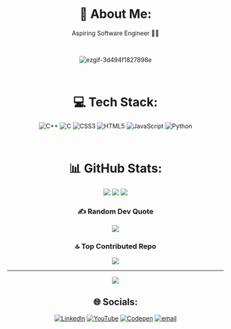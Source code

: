<div align=center>
  
# 💫 About Me:
Aspiring Software Engineer 🚀🌿
</div>
<br>
<div align="center">
  
![ezgif-3d494f1827898e](https://github.com/user-attachments/assets/f085d662-e039-498d-a0b8-eb68f5db94c2)
</div>
<br>

<div align=center>

# 💻 Tech Stack:
![C++](https://img.shields.io/badge/c++-%2300599C.svg?style=for-the-badge&logo=c%2B%2B&logoColor=white) ![C](https://img.shields.io/badge/c-%2300599C.svg?style=for-the-badge&logo=c&logoColor=white) ![CSS3](https://img.shields.io/badge/css3-%231572B6.svg?style=for-the-badge&logo=css3&logoColor=white) ![HTML5](https://img.shields.io/badge/html5-%23E34F26.svg?style=for-the-badge&logo=html5&logoColor=white) ![JavaScript](https://img.shields.io/badge/javascript-%23323330.svg?style=for-the-badge&logo=javascript&logoColor=%23F7DF1E) ![Python](https://img.shields.io/badge/python-3670A0?style=for-the-badge&logo=python&logoColor=ffdd54)
<div align=center>
<br>

# 📊 GitHub Stats:
![](https://github-readme-stats.vercel.app/api?username=Rolling-Thunder07&theme=dark&hide_border=false&include_all_commits=false&count_private=false)
![](https://nirzak-streak-stats.vercel.app/?user=Rolling-Thunder07&theme=dark&hide_border=false)
![](https://github-readme-stats.vercel.app/api/top-langs/?username=Rolling-Thunder07&theme=dark&hide_border=false&include_all_commits=false&count_private=false&layout=compact)


### ✍️ Random Dev Quote
![](https://quotes-github-readme.vercel.app/api?type=horizontal&theme=radical)
<br>



### 🔝 Top Contributed Repo
![](https://github-contributor-stats.vercel.app/api?username=Rolling-Thunder07&limit=5&theme=dark&combine_all_yearly_contributions=true)

---
[![](https://visitcount.itsvg.in/api?id=Rolling-Thunder07&icon=0&color=0)](https://visitcount.itsvg.in)


## 🌐 Socials:
[![LinkedIn](https://img.shields.io/badge/LinkedIn-%230077B5.svg?logo=linkedin&logoColor=white)](https://linkedin.com/in/https://www.linkedin.com/in/hritik-kumar-43a709302/) [![YouTube](https://img.shields.io/badge/YouTube-%23FF0000.svg?logo=YouTube&logoColor=white)](https://youtube.com/@https://youtube.com//@RollingThunder07) [![Codepen](https://img.shields.io/badge/Codepen-000000?logo=codepen&logoColor=white)](https://codepen.io/https://codepen.io/Rolling-Thunder) [![email](https://img.shields.io/badge/Email-D14836?logo=gmail&logoColor=white)](mailto:hk689125@gmail.com) 
</div>
<!-- Proudly created with GPRM ( https://gprm.itsvg.in ) -->

